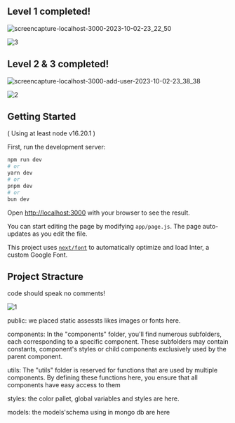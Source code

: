 ## Level 1 completed!

![screencapture-localhost-3000-2023-10-02-23_22_50](https://github.com/achm25/Next_Project_Example/assets/48030194/3ede885b-9965-41b0-a9fb-4b54b3ff5aba) 

![3](https://github.com/achm25/Next_Project_Example/assets/48030194/f5317cb2-a670-4c80-bcc5-32b1de1f0d45)


## Level 2 & 3 completed!

![screencapture-localhost-3000-add-user-2023-10-02-23_38_38](https://github.com/achm25/Next_Project_Example/assets/48030194/b1c07036-6cee-4c31-a88c-29aaf03b6c6a)

![2](https://github.com/achm25/Next_Project_Example/assets/48030194/1894f094-bf08-42cc-abfd-226cc7a01676)


## Getting Started

( Using at least node v16.20.1 )

First, run the development server:

```bash
npm run dev
# or
yarn dev
# or
pnpm dev
# or
bun dev
```

Open [http://localhost:3000](http://localhost:3000) with your browser to see the result.

You can start editing the page by modifying `app/page.js`. The page auto-updates as you edit the file.

This project uses [`next/font`](https://nextjs.org/docs/basic-features/font-optimization) to automatically optimize and load Inter, a custom Google Font.

## Project Stracture

code should speak no comments!

![1](https://github.com/achm25/Next_Project_Example/assets/48030194/f61c5f5b-7a08-4f35-ba42-f44f1863eb71)

public: 
we placed static assessts likes images or fonts here.

components:
In the "components" folder, you'll find numerous subfolders, each corresponding to a specific component. These subfolders may contain constants, component's styles or child components exclusively used by the parent component.

utils:
The "utils" folder is reserved for functions that are used by multiple components. By defining these functions here, you ensure that all components have easy access to them

styles:
the color pallet, global variables and styles are here.

models:
the models'schema using in mongo db are here




